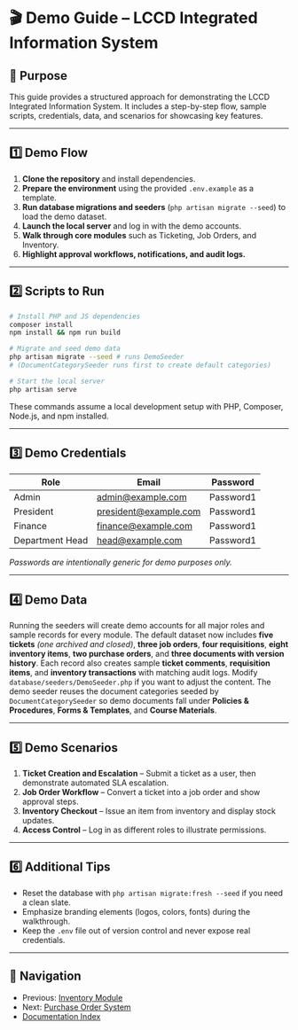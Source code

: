 # 🎬 Demo Guide – LCCD Integrated Information System

## 🚀 Purpose
This guide provides a structured approach for demonstrating the LCCD Integrated Information System. It includes a step-by-step flow, sample scripts, credentials, data, and scenarios for showcasing key features.

---

## 1️⃣ Demo Flow
1. **Clone the repository** and install dependencies.
2. **Prepare the environment** using the provided `.env.example` as a template.
3. **Run database migrations and seeders** (`php artisan migrate --seed`) to load the demo dataset.
4. **Launch the local server** and log in with the demo accounts.
5. **Walk through core modules** such as Ticketing, Job Orders, and Inventory.
6. **Highlight approval workflows, notifications, and audit logs.**

---

## 2️⃣ Scripts to Run
```bash
# Install PHP and JS dependencies
composer install
npm install && npm run build

# Migrate and seed demo data
php artisan migrate --seed # runs DemoSeeder
# (DocumentCategorySeeder runs first to create default categories)

# Start the local server
php artisan serve
```
These commands assume a local development setup with PHP, Composer, Node.js, and npm installed.

---

## 3️⃣ Demo Credentials
| Role  | Email               | Password |
|-------|---------------------|----------|
| Admin        | admin@example.com      | Password1 |
| President    | president@example.com  | Password1 |
| Finance       | finance@example.com  | Password1 |
| Department Head | head@example.com    | Password1 |

*Passwords are intentionally generic for demo purposes only.*

---

## 4️⃣ Demo Data
Running the seeders will create demo accounts for all major roles and sample records for every module. The default dataset now includes **five tickets** *(one archived and closed)*, **three job orders**, **four requisitions**, **eight inventory items**, **two purchase orders**, and **three documents with version history**. Each record also creates sample **ticket comments**, **requisition items**, and **inventory transactions** with matching audit logs. Modify `database/seeders/DemoSeeder.php` if you want to adjust the content.
The demo seeder reuses the document categories seeded by `DocumentCategorySeeder` so demo documents fall under **Policies & Procedures**, **Forms & Templates**, and **Course Materials**.

---

## 5️⃣ Demo Scenarios
1. **Ticket Creation and Escalation** – Submit a ticket as a user, then demonstrate automated SLA escalation.
2. **Job Order Workflow** – Convert a ticket into a job order and show approval steps.
3. **Inventory Checkout** – Issue an item from inventory and display stock updates.
4. **Access Control** – Log in as different roles to illustrate permissions.

---

## 6️⃣ Additional Tips
- Reset the database with `php artisan migrate:fresh --seed` if you need a clean slate.
- Emphasize branding elements (logos, colors, fonts) during the walkthrough.
- Keep the `.env` file out of version control and never expose real credentials.


---

## 🚀 Navigation
- Previous: [Inventory Module](inventory-module.md)
- Next: [Purchase Order System](purchase-order-module.md)
- [Documentation Index](README.md)
